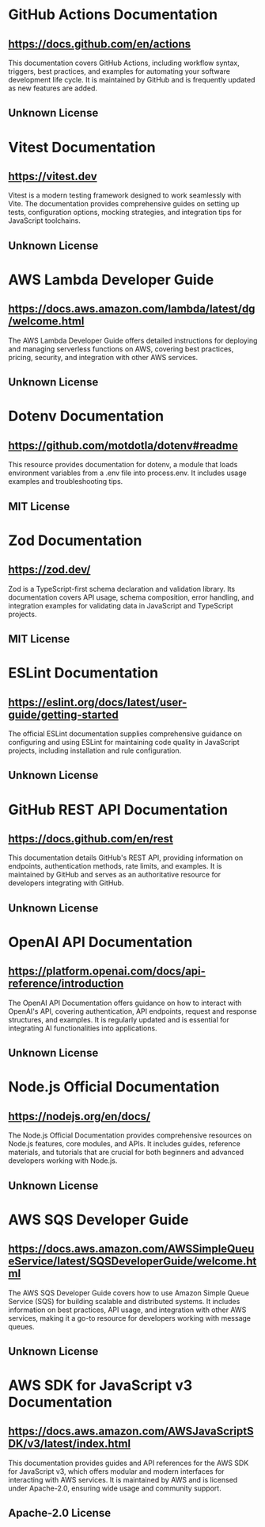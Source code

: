 # GitHub Actions Documentation
## https://docs.github.com/en/actions
This documentation covers GitHub Actions, including workflow syntax, triggers, best practices, and examples for automating your software development life cycle. It is maintained by GitHub and is frequently updated as new features are added.
## Unknown License

# Vitest Documentation
## https://vitest.dev
Vitest is a modern testing framework designed to work seamlessly with Vite. The documentation provides comprehensive guides on setting up tests, configuration options, mocking strategies, and integration tips for JavaScript toolchains.
## Unknown License

# AWS Lambda Developer Guide
## https://docs.aws.amazon.com/lambda/latest/dg/welcome.html
The AWS Lambda Developer Guide offers detailed instructions for deploying and managing serverless functions on AWS, covering best practices, pricing, security, and integration with other AWS services.
## Unknown License

# Dotenv Documentation
## https://github.com/motdotla/dotenv#readme
This resource provides documentation for dotenv, a module that loads environment variables from a .env file into process.env. It includes usage examples and troubleshooting tips.
## MIT License

# Zod Documentation
## https://zod.dev/
Zod is a TypeScript-first schema declaration and validation library. Its documentation covers API usage, schema composition, error handling, and integration examples for validating data in JavaScript and TypeScript projects.
## MIT License

# ESLint Documentation
## https://eslint.org/docs/latest/user-guide/getting-started
The official ESLint documentation supplies comprehensive guidance on configuring and using ESLint for maintaining code quality in JavaScript projects, including installation and rule configuration.
## Unknown License

# GitHub REST API Documentation
## https://docs.github.com/en/rest
This documentation details GitHub's REST API, providing information on endpoints, authentication methods, rate limits, and examples. It is maintained by GitHub and serves as an authoritative resource for developers integrating with GitHub.
## Unknown License

# OpenAI API Documentation
## https://platform.openai.com/docs/api-reference/introduction
The OpenAI API Documentation offers guidance on how to interact with OpenAI's API, covering authentication, API endpoints, request and response structures, and examples. It is regularly updated and is essential for integrating AI functionalities into applications.
## Unknown License

# Node.js Official Documentation
## https://nodejs.org/en/docs/
The Node.js Official Documentation provides comprehensive resources on Node.js features, core modules, and APIs. It includes guides, reference materials, and tutorials that are crucial for both beginners and advanced developers working with Node.js.
## Unknown License

# AWS SQS Developer Guide
## https://docs.aws.amazon.com/AWSSimpleQueueService/latest/SQSDeveloperGuide/welcome.html
The AWS SQS Developer Guide covers how to use Amazon Simple Queue Service (SQS) for building scalable and distributed systems. It includes information on best practices, API usage, and integration with other AWS services, making it a go-to resource for developers working with message queues.
## Unknown License

# AWS SDK for JavaScript v3 Documentation
## https://docs.aws.amazon.com/AWSJavaScriptSDK/v3/latest/index.html
This documentation provides guides and API references for the AWS SDK for JavaScript v3, which offers modular and modern interfaces for interacting with AWS services. It is maintained by AWS and is licensed under Apache-2.0, ensuring wide usage and community support.
## Apache-2.0 License